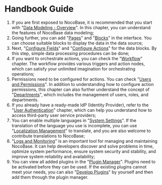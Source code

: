 # Handbook Guide

1. If you are first exposed to NocoBase, it is recommended that you start with "[Data Modeling - Overview](/handbook/data-modeling)". In this chapter, you can understand the features of NocoBase data modeling;
2. Going further, you can add "[Pages](/handbook/ui/pages)" and "[Blocks](/handbook/ui/blocks)" in the interface. You can choose suitable blocks to display the data in the data source;
3. Next, "[Configure Fields](/handbook/ui/fields)" and "[Configure Actions](/handbook/ui/actions)" for the data blocks. By this step, simple data processing procedures can be done;
4. If you want to orchestrate actions, you can check the "[Workflow](/handbook/workflow)" chapter. The workflow provides various triggers and action nodes, which can satisfy your unlimited imagination for orchestrating operations;
5. Permissions need to be configured for actions. You can check "[Users and Permissions](/handbook/acl)". In addition to understanding how to configure action permissions, this chapter can also further understand the concept of "[Departments](/handbook/departments)", which includes the management of users, roles, and departments.
6. If you already have a ready-made IdP (Identity Provider), refer to the "[User Authentication](/handbook/auth)" chapter, which can help you understand how to access third-party user service providers;
7. You can enable multiple languages in "[System Settings](/handbook/system-settings)". If the translation of the language you use is incomplete, you can use "[Localization Management](/handbook/localization-management)" to translate, and you are also welcome to contribute translations to NocoBase;
8. "[Logs and Monitoring](/handbook/logger)" is an important tool for managing and maintaining NocoBase. It can help developers discover and solve problems in time, optimize system performance, ensure system security and stability, and improve system reliability and availability;
9. You can view all added plugins in the "[Plugin Manager](/handbook/plugin-manager)". Plugins need to be activated before they can be used. If the existing plugins cannot meet your needs, you can also "[Develop Plugins](/development)" by yourself and then add them through the plugin manager.